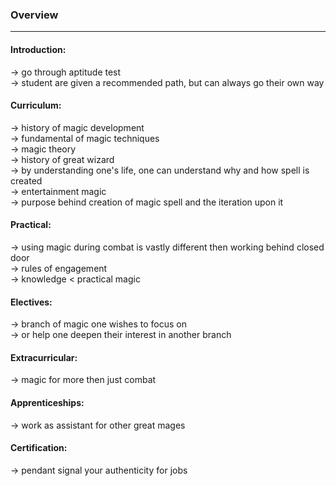 ### Overview  
___  
  
#### Introduction:  
-> go through aptitude test  
-> student are given a recommended path, but can always go their own way  
#### Curriculum:  
-> history of magic development  
-> fundamental of magic techniques  
-> magic theory  
-> history of great wizard  
-> by understanding one's life, one can understand why and how spell is created  
-> entertainment magic  
-> purpose behind creation of magic spell and the iteration upon it  
#### Practical:  
-> using magic during combat is vastly different then working behind closed door  
-> rules of engagement  
-> knowledge < practical magic  
#### Electives:  
-> branch of magic one wishes to focus on  
-> or help one deepen their interest in another branch  
#### Extracurricular:  
-> magic for more then just combat  
#### Apprenticeships:  
-> work as assistant for other great mages  
#### Certification:  
-> pendant signal your authenticity for jobs